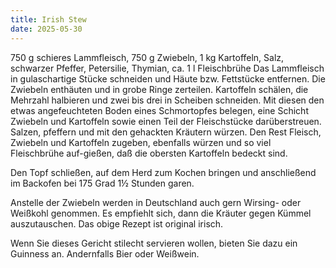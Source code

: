 ```yaml
---
title: Irish Stew
date: 2025-05-30
---
```


750 g schieres Lammfleisch, 750 g Zwiebeln, 1 kg Kartoffeln, Salz, schwarzer Pfeffer, Petersilie, Thymian, ca. 1 l Fleischbrühe
Das Lammfleisch in gulaschartige Stücke schneiden und Häute bzw. Fettstücke entfernen. Die Zwiebeln enthäuten und in grobe Ringe zerteilen. Kartoffeln schälen, die Mehrzahl halbieren und zwei bis drei in Scheiben schneiden. Mit diesen den etwas angefeuchteten Boden eines Schmortopfes belegen, eine Schicht Zwiebeln und Kartoffeln sowie einen Teil der Fleischstücke darüberstreuen. Salzen, pfeffern und mit den gehackten Kräutern würzen. Den Rest Fleisch, Zwiebeln und Kartoffeln zugeben, ebenfalls würzen und so viel Fleischbrühe auf-gießen, daß die obersten Kartoffeln bedeckt sind.

Den Topf schließen, auf dem Herd zum Kochen bringen und anschließend im Backofen bei 175 Grad 1½ Stunden garen.

Anstelle der Zwiebeln werden in Deutschland auch gern Wirsing- oder Weißkohl genommen. Es empfiehlt sich, dann die Kräuter gegen Kümmel auszutauschen. Das obige Rezept ist original irisch.

Wenn Sie dieses Gericht stilecht servieren wollen, bieten Sie dazu ein Guinness an. Andernfalls Bier oder Weißwein.
